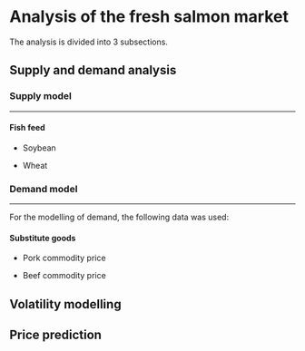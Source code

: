 # Analysis of the fresh salmon market

The analysis is divided into 3 subsections.

## Supply and demand analysis

### Supply model
***

#### Fish feed

- Soybean

- Wheat

### Demand model
***

For the modelling of demand, the following data was used:

#### Substitute goods

- Pork commodity price

- Beef commodity price

## Volatility modelling

## Price prediction